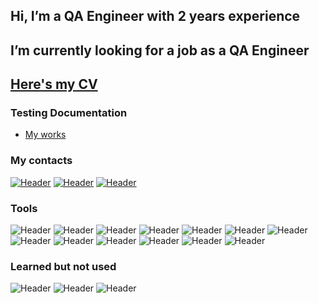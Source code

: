 ## Hi, I’m a QA Engineer with 2 years experience
## I’m currently looking for a job as a QA Engineer
## [Here's my CV](https://drive.google.com/file/d/1qj_c7lRrDfBeOSCnck4q4pyg9eqe3nS2/view?usp=sharing)

### Testing Documentation
- [My works](https://drive.google.com/drive/folders/1CzlH0LMpzwGCh7_awnRZwhW8k2zbTU3i?usp=sharing)

### My contacts
[![Header](https://img.shields.io/badge/Linkedin-090909?style=for-the-badge&logo=linkedin&logoColor=0073b1)](https://www.linkedin.com/in/natalia-petrovich-b88908198/)
[![Header](https://img.shields.io/badge/Telegram-090909?style=for-the-badge&logo=telegram&logoColor=31a5db)](https://t.me/+375336073327)
[![Header](https://img.shields.io/badge/natallie.petrovich@gmail.com-090909?style=for-the-badge&logo=Gmail&logoColor=BB001B%204285F4%20)](https://mail.google.com/mail/u/0/?tab=rm&ogbl#inbox?compose=GTvVlcRwRQQpCwSrpLnkSmXkQXsGCTDGkrZznQlLQFcLzdMXcWwfKqDXLhZFNKRRRWsfvkRGbLHXz)

### Tools
![Header](https://img.shields.io/badge/Jira-090909?style=for-the-badge&logo=jira&logoColor=136be1)
![Header](https://img.shields.io/badge/Github-090909?style=for-the-badge&logo=github&logoColor=8cc4d7)
![Header](https://img.shields.io/badge/Figma-090909?style=for-the-badge&logo=figma&logoColor=7d5fa6)
![Header](https://img.shields.io/badge/MySQL-090909?style=for-the-badge&logo=mysql&logoColor=00618a)
![Header](https://img.shields.io/badge/DevTools-090909?style=for-the-badge&logo=googlechrome&logoColor=2674f2)
![Header](https://img.shields.io/badge/Xcode-090909?style=for-the-badge&logo=Xcode&logoColor=%230000FF)
![Header](https://img.shields.io/badge/AndroidStudio-090909?style=for-the-badge&logo=androidstudio&logoColor=3ad07d)
![Header](https://img.shields.io/badge/Asana-090909?style=for-the-badge&logo=asana&logoColor=FD3D14)
![Header](https://img.shields.io/badge/TeamCity-090909?style=for-the-badge&logo=teamcity&logoColor=FCFDFF)
![Header](https://img.shields.io/badge/Confluence-090909?style=for-the-badge&logo=confluence&logoColor=028DEE)
![Header](https://img.shields.io/badge/PerfDog-090909?style=for-the-badge&logo=perfdog&logoColor=028DEE)
![Header](https://img.shields.io/badge/Sublime%20Merge-090909?style=for-the-badge&logo=sublime%20merge&logoColor=028DEE)
![Header](https://img.shields.io/badge/BrowserStack-090909?style=for-the-badge&logo=browserstack&logoColor=028DEE)



### Learned but not used
![Header](https://img.shields.io/badge/Postman-090909?style=for-the-badge&logo=postman&logoColor=f76935)
![Header](https://img.shields.io/badge/Fiddler-090909?style=for-the-badge&logo=fiddler&logoColor=8cc4d7)
![Header](https://img.shields.io/badge/CharlesProxy-090909?style=for-the-badge&logo=charlesproxy&logoColor=8cc4d7)





<!---
QA-Natalia/QA-Natalia is a ✨ special ✨ repository because its `README.md` (this file) appears on your GitHub profile.
You can click the Preview link to take a look at your changes.
--->
